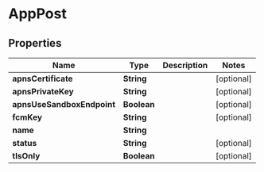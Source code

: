 

# AppPost


## Properties

| Name | Type | Description | Notes |
|------------ | ------------- | ------------- | -------------|
|**apnsCertificate** | **String** |  |  [optional] |
|**apnsPrivateKey** | **String** |  |  [optional] |
|**apnsUseSandboxEndpoint** | **Boolean** |  |  [optional] |
|**fcmKey** | **String** |  |  [optional] |
|**name** | **String** |  |  |
|**status** | **String** |  |  [optional] |
|**tlsOnly** | **Boolean** |  |  [optional] |



